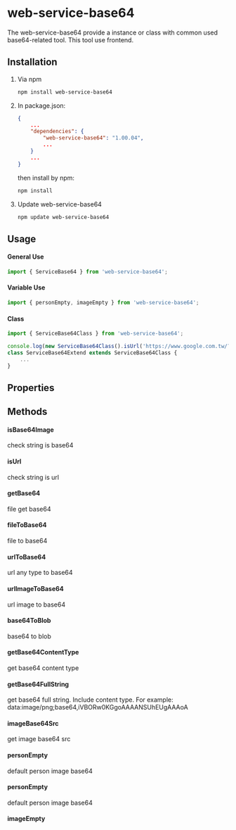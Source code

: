 # web-service-base64

The web-service-base64 provide a instance or class with common used base64-related tool.
This tool use frontend.

## Installation

1. Via npm

    ```bash
    npm install web-service-base64
    ```

2. In package.json:

    ```json
    {
        ...
        "dependencies": {
            "web-service-base64": "1.00.04",
            ...
        }
        ...
    }
    ```

    then install by npm:

    ```bash
    npm install
    ```

3. Update web-service-base64

    ```bash
    npm update web-service-base64
    ```

## Usage

#### General Use

```typescript
import { ServiceBase64 } from 'web-service-base64';
```

#### Variable Use

```typescript
import { personEmpty, imageEmpty } from 'web-service-base64';
```

#### Class

```typescript
import { ServiceBase64Class } from 'web-service-base64';

console.log(new ServiceBase64Class().isUrl('https://www.google.com.tw/?hl=zh-TW'));
class ServiceBase64Extend extends ServiceBase64Class {
    ...
}
```

## Properties

## Methods

#### isBase64Image

check string is base64

#### isUrl

check string is url

#### getBase64

file get base64

#### fileToBase64

file to base64

#### urlToBase64

url any type to base64

#### urlImageToBase64

url image to base64

#### base64ToBlob

base64 to blob

#### getBase64ContentType

get base64 content type

#### getBase64FullString

get base64 full string. Include content type. For example: data:image/png;base64,iVBORw0KGgoAAAANSUhEUgAAAoA

#### imageBase64Src

get image base64 src

#### personEmpty

default person image base64



#### personEmpty

default person image base64

#### imageEmpty